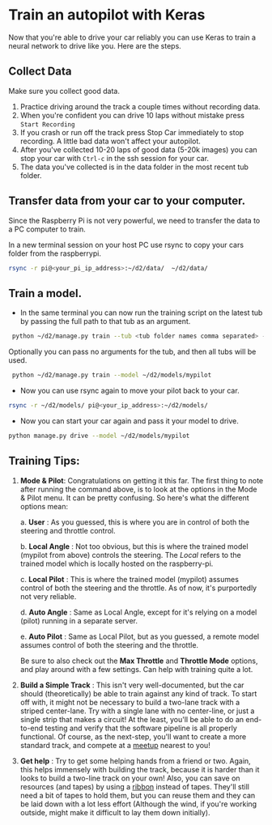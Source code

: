 # Train an autopilot with Keras

Now that you're able to drive your car reliably you can use Keras to train a
neural network to drive like you. Here are the steps.

## Collect Data

Make sure you collect good data. 

1. Practice driving around the track a couple times without recording data.
2. When you're confident you can drive 10 laps without mistake press `Start Recording`
3. If you crash or run off the track press Stop Car immediately to stop recording. 
A little bad data won't affect your autopilot. 
4. After you've collected 10-20 laps of good data (5-20k images) you can stop 
your car with `Ctrl-c` in the ssh session for your car.
5. The data you've collected is in the data folder in the most recent tub folder.


## Transfer data from your car to your computer. 

Since the Raspberry Pi is not very powerful, we need to transfer the data
to a PC computer to train.

In a new terminal session on your host PC use rsync to copy your cars 
folder from the raspberrypi.
```bash
rsync -r pi@<your_pi_ip_address>:~/d2/data/  ~/d2/data/
```


## Train a model.
* In the same terminal you can now run the training script on the latest tub by passing the full path to that tub as an argument.
```bash
 python ~/d2/manage.py train --tub <tub folder names comma separated> --model ./models/mypilot
```
Optionally you can pass no arguments for the tub, and then all tubs will be used.
```bash
 python ~/d2/manage.py train --model ~/d2/models/mypilot
```


* Now you can use rsync again to move your pilot back to your car. 
```bash
rsync -r ~/d2/models/ pi@<your_ip_address>:~/d2/models/
```

* Now you can start your car again and pass it your model to drive.
```bash
python manage.py drive --model ~/d2/models/mypilot
```

## Training Tips:


1. **Mode & Pilot**: Congratulations on getting it this far. The first thing to note after running the command above, is to look at the options in the Mode & Pilot menu. It can be pretty confusing. So here's what the different options mean:
	
	a. **User** : As you guessed, this is where you are in control of both the steering and throttle control.
	
	b. **Local Angle** : Not too obvious, but this is where the trained model (mypilot from above) controls the steering. The _Local_ refers to the trained model which is locally hosted on the raspberry-pi.
	
	c. **Local Pilot** : This is where the trained model (mypilot) assumes control of both the steering and the throttle. As of now, it's purportedly not very reliable.
	
	d. **Auto Angle** : Same as Local Angle, except for it's relying on a model (pilot) running in a separate server. 
	
	e. **Auto Pilot** : Same as Local Pilot, but as you guessed, a remote model assumes control of both the steering and the throttle.

    Be sure to also check out the **Max Throttle** and **Throttle Mode** options, and play around with a few settings. Can help with training quite a lot. 

2. **Build a Simple Track** : This isn't very well-documented, but the car should (theoretically) be able to train against any kind of track. To start off with, it might not be necessary to build a two-lane track with a striped center-lane. Try with a single lane with no center-line, or just a single strip that makes a circuit! At the least, you'll be able to do an end-to-end testing and verify that the software pipeline is all properly functional. Of course, as the next-step, you'll want to create a more standard track, and compete at a [meetup](https://diyrobocars.com/) nearest to you!

3. **Get help** : Try to get some helping hands from a friend or two. Again, this helps immensely with building the track, because it is harder than it looks to build a two-line track on your own! Also, you can save on resources (and tapes) by using a [ribbon](https://www.amazon.com/gp/product/B01M7ZA20R/ref=oh_aui_detailpage_o02_s00?ie=UTF8&psc=1) instead of tapes. They'll still need a bit of tapes to hold them, but you can reuse them and they can be laid down with a lot less effort (Although the wind, if you're working outside, might make it difficult to lay them down initially).
